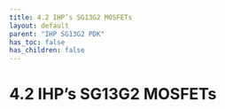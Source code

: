 ```yaml
---
title: 4.2 IHP’s SG13G2 MOSFETs
layout: default
parent: "IHP SG13G2 PDK"
has_toc: false
has_children: false
---
```


# 4.2 IHP’s SG13G2 MOSFETs